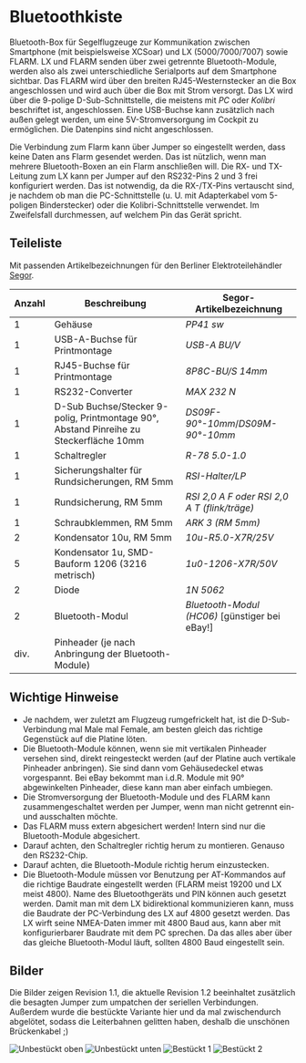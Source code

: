 # Bluetoothkiste

Bluetooth-Box für Segelflugzeuge zur Kommunikation zwischen Smartphone (mit beispielsweise XCSoar) und LX (5000/7000/7007) sowie FLARM. LX und FLARM senden über zwei getrennte Bluetooth-Module, werden also als zwei unterschiedliche Serialports auf dem Smartphone sichtbar. Das FLARM wird über den breiten RJ45-Westernstecker an die Box angeschlossen und wird auch über die Box mit Strom versorgt. Das LX wird über die 9-polige D-Sub-Schnittstelle, die meistens mit _PC_ oder _Kolibri_ beschriftet ist, angeschlossen. Eine USB-Buchse kann zusätzlich nach außen gelegt werden, um eine 5V-Stromversorgung im Cockpit zu ermöglichen. Die Datenpins sind nicht angeschlossen.

Die Verbindung zum Flarm kann über Jumper so eingestellt werden, dass keine Daten ans Flarm gesendet werden. Das ist nützlich, wenn man mehrere Bluetooth-Boxen an ein Flarm anschließen will. Die RX- und TX-Leitung zum LX kann per Jumper auf den RS232-Pins 2 und 3 frei konfiguriert werden. Das ist notwendig, da die RX-/TX-Pins vertauscht sind, je nachdem ob man die PC-Schnittstelle (u. U. mit Adapterkabel vom 5-poligen Binderstecker) oder die Kolibri-Schnittstelle verwendet. Im Zweifelsfall durchmessen, auf welchem Pin das Gerät spricht.

## Teileliste

Mit passenden Artikelbezeichnungen für den Berliner Elektroteilehändler [Segor](https://www.segor.de).

Anzahl | Beschreibung | Segor-Artikelbezeichnung
--|--|--
1 | Gehäuse | *PP41 sw*
1 | USB-A-Buchse für Printmontage | *USB-A BU/V*
1 | RJ45-Buchse für Printmontage | *8P8C-BU/S 14mm*
1 | RS232-Converter | *MAX 232 N*
1 | D-Sub Buchse/Stecker 9-polig, Printmontage 90°, Abstand Pinreihe zu Steckerfläche 10mm | *DS09F-90°-10mm*/*DS09M-90°-10mm*
1 | Schaltregler | *R-78 5.0-1.0*
1 | Sicherungshalter für Rundsicherungen, RM 5mm | *RSI-Halter/LP*
1 | Rundsicherung, RM 5mm | *RSI 2,0 A F oder RSI 2,0 A T (flink/träge)*
1 | Schraubklemmen, RM 5mm | *ARK 3 (RM 5mm)*
2 | Kondensator 10u, RM 5mm | *10u-R5.0-X7R/25V*
5 | Kondensator 1u, SMD-Bauform 1206 (3216 metrisch) | *1u0-1206-X7R/50V*
2 | Diode | *1N 5062*
2 | Bluetooth-Modul | *Bluetooth-Modul (HC06)* [günstiger bei eBay!]
div. | Pinheader (je nach Anbringung der Bluetooth-Module)

## Wichtige Hinweise

* Je nachdem, wer zuletzt am Flugzeug rumgefrickelt hat, ist die D-Sub-Verbindung mal Male mal Female, am besten gleich das richtige Gegenstück auf die Platine löten.
* Die Bluetooth-Module können, wenn sie mit vertikalen Pinheader versehen sind, direkt reingesteckt werden (auf der Platine auch vertikale Pinheader anbringen). Sie sind dann vom Gehäusedeckel etwas vorgespannt. Bei eBay bekommt man i.d.R. Module mit 90° abgewinkelten Pinheader, diese kann man aber einfach umbiegen.
* Die Stromversorgung der Bluetooth-Module und des FLARM kann zusammengeschaltet werden per Jumper, wenn man nicht getrennt ein- und ausschalten möchte.
* Das FLARM muss extern abgesichert werden! Intern sind nur die Bluetooth-Module abgesichert.
* Darauf achten, den Schaltregler richtig herum zu montieren. Genauso den RS232-Chip.
* Darauf achten, die Bluetooth-Module richtig herum einzustecken.
* Die Bluetooth-Module müssen vor Benutzung per AT-Kommandos auf die richtige Baudrate eingestellt werden (FLARM meist 19200 und LX meist 4800). Name des Bluetoothgeräts und PIN können auch gesetzt werden. Damit man mit dem LX bidirektional kommunizieren kann, muss die Baudrate der PC-Verbindung des LX auf 4800 gesetzt werden. Das LX wirft seine NMEA-Daten immer mit 4800 Baud aus, kann aber mit konfigurierbarer Baudrate mit dem PC sprechen. Da das alles aber über das gleiche Bluetooth-Modul läuft, sollten 4800 Baud eingestellt sein.

## Bilder

Die Bilder zeigen Revision 1.1, die aktuelle Revision 1.2 beeinhaltet zusätzlich die besagten Jumper zum umpatchen der seriellen Verbindungen. Außerdem wurde die bestückte Variante hier und da mal zwischendurch abgelötet, sodass die Leiterbahnen gelitten haben, deshalb die unschönen Brückenkabel ;)

![Unbestückt oben](images/v1.1-blanko-oben.jpg)
![Unbestückt unten](images/v1.1-blanko-unten.jpg)
![Bestückt 1](images/v1.1-bestueckt1.jpg)
![Bestückt 2](images/v1.1-bestueckt2.jpg)
